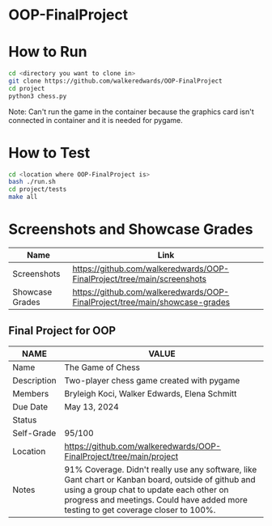 # OOP-FinalProject

# How to Run
```bash
cd <directory you want to clone in>
git clone https://github.com/walkeredwards/OOP-FinalProject
cd project
python3 chess.py
```
Note: Can't run the game in the container because the graphics card isn't connected in container and it is needed for pygame.

# How to Test
```bash
cd <location where OOP-FinalProject is>
bash ./run.sh
cd project/tests
make all
```

# Screenshots and Showcase Grades
|   **Name**    |   **Link**   |
| ------------- | ------------- |
|  Screenshots     | https://github.com/walkeredwards/OOP-FinalProject/tree/main/screenshots |
|  Showcase Grades  | https://github.com/walkeredwards/OOP-FinalProject/tree/main/showcase-grades |

## Final Project for OOP 
|   **NAME**    |   **VALUE**   |
| ------------- | ------------- |
|     Name      | The Game of Chess |
|  Description  | Two-player chess game created with pygame |
|    Members    | Bryleigh Koci, Walker Edwards, Elena Schmitt |
|   Due Date    |  May 13, 2024 |
|    Status     |               |
|   Self-Grade  |     95/100    |
|   Location    | https://github.com/walkeredwards/OOP-FinalProject/tree/main/project |
|    Notes      | 91% Coverage. Didn't really use any software, like Gant chart or Kanban board, outside of github and using a group chat to update each other on progress and meetings. Could have added more testing to get coverage closer to 100%.  |
